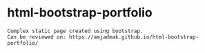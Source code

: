 # html-bootstrap-portfolio
    Complex static page created using bootstrap.
    Can be reviewed on: https://amjadmak.github.io/html-bootstrap-portfolio/

